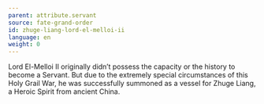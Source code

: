 ```yaml
---
parent: attribute.servant
source: fate-grand-order
id: zhuge-liang-lord-el-melloi-ii
language: en
weight: 0
---
```


Lord El-Melloi II originally didn’t possess the capacity or the history to become a Servant.
But due to the extremely special circumstances of this Holy Grail War, he was successfully summoned as a vessel for Zhuge Liang, a Heroic Spirit from ancient China.
